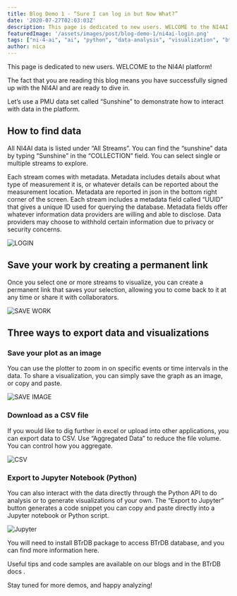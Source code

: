 ```yaml
---
title: Blog Demo 1 - “Sure I can log in but Now What?”
date: '2020-07-27T02:03:03Z'
description: This page is dedicated to new users. WELCOME to the NI4AI platform
featuredImage: '/assets/images/post/blog-demo-1/ni4ai-login.png'
tags: ["ni-4-ai", "ai", "python", "data-analysis", "visualization", "btrdb"]
author: nica
---
```


This page is dedicated to new users. WELCOME to the NI4AI platform! 

The fact that you are reading this blog means you have successfully signed up with the NI4AI and are ready to dive in.

Let’s use a PMU data set called “Sunshine”  to demonstrate how to interact with data in the platform.

## How to find data 

All NI4AI data is listed under “All Streams”. You can find the “sunshine” data by typing “Sunshine” in the “COLLECTION” field.  You can select single or multiple streams to explore. 

Each stream comes with metadata. Metadata includes details about what type of measurement it is, or whatever details can be reported about the measurement location. Metadata are reported in json in the bottom right corner of the screen. Each stream includes a metadata field called “UUID” that gives a unique ID used for querying the database. Metadata fields offer whatever information data providers are willing and able to disclose. Data providers may choose to withhold certain information due to privacy or security concerns. 

![LOGIN](/assets/images/post/blog-demo-1/login.gif)

## Save your work by creating a permanent link

Once you select one or more streams to visualize, you can create a permanent link that saves your selection, allowing you to come back to it at any time or share it with collaborators.

![SAVE WORK](/assets/images/post/blog-demo-1/save-work.gif)

## Three ways to export data and visualizations 

### Save your plot as an image 

You can use the plotter to zoom in on specific events or time intervals in the data. To share a visualization, you can simply save the graph as an image, or  copy and paste.

![SAVE IMAGE](/assets/images/post/blog-demo-1/save-as-image.gif)

### Download as a CSV file 

If you would like to dig further in excel or upload into other applications, you can export data to CSV. Use “Aggregated Data” to reduce the file volume. You can control how you aggregate.

![CSV](/assets/images/post/blog-demo-1/csv.gif)

### Export to Jupyter Notebook (Python)  

You can also interact with the data directly through the Python API to do analysis or to generate visualizations of your own. The “Export to Jupyter” button generates a code snippet you can copy and paste directly into a Jupyter notebook or Python script. 

![Jupyter](/assets/images/post/blog-demo-1/Jupyter.gif)

You will need to install BTrDB package to access BTrDB database, and you can find more information here. 


Useful tips and code samples are available on our blogs and in the BTrDB docs .

Stay tuned for more demos, and happy analyzing! 
